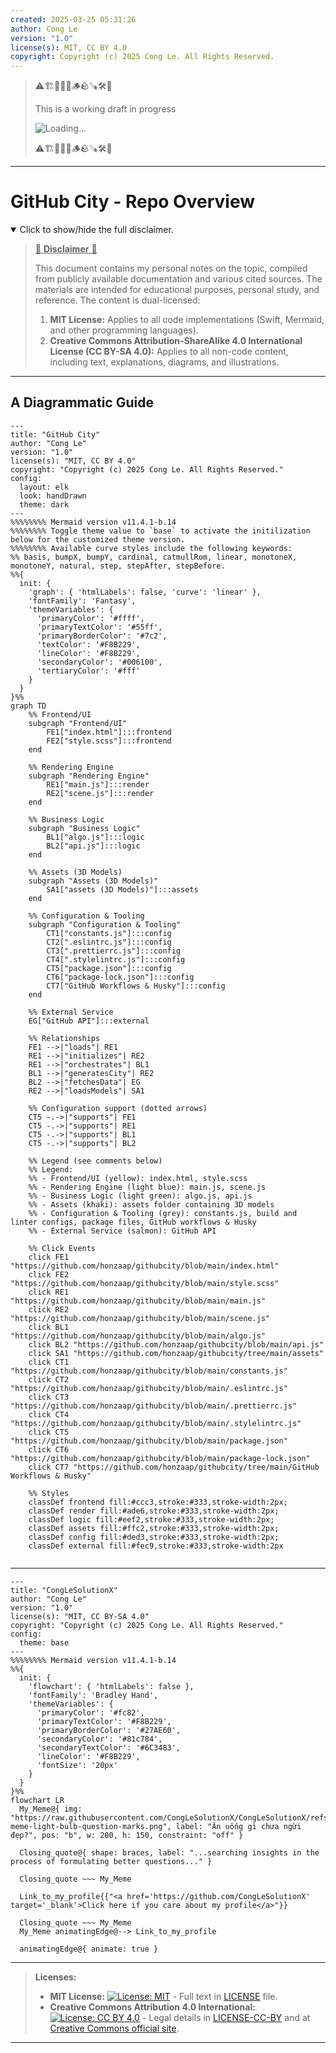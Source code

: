 ```yaml
---
created: 2025-03-25 05:31:26
author: Cong Le
version: "1.0"
license(s): MIT, CC BY 4.0
copyright: Copyright (c) 2025 Cong Le. All Rights Reserved.
---
```



> ⚠️🏗️🚧🦺🧱🪵🪨🪚🛠️👷
> 
> This is a working draft in progress
> 
> ![Loading...](https://media3.giphy.com/media/v1.Y2lkPTc5MGI3NjExejVqYjVpcWdncHBvOW8wdGZucDc5cjdrYTVnaXFvNnR5Y3owajdpbyZlcD12MV9pbnRlcm5hbF9naWZfYnlfaWQmY3Q9Zw/pK4av7uBK3I4M/giphy.gif)
> 
> ⚠️🏗️🚧🦺🧱🪵🪨🪚🛠️👷


----


# GitHub City - Repo Overview
<details open>
<summary>Click to show/hide the full disclaimer.</summary>
   
> <ins>📢 **Disclaimer** 🚨</ins>
>
> This document contains my personal notes on the topic,
> compiled from publicly available documentation and various cited sources.
> The materials are intended for educational purposes, personal study, and reference.
> The content is dual-licensed:
> 1. **MIT License:** Applies to all code implementations (Swift, Mermaid, and other programming languages).
> 2. **Creative Commons Attribution-ShareAlike 4.0 International License (CC BY-SA 4.0):** Applies to all non-code content, including text, explanations, diagrams, and illustrations.

</details>

---

## A Diagrammatic Guide 


```mermaid
---
title: "GitHub City"
author: "Cong Le"
version: "1.0"
license(s): "MIT, CC BY 4.0"
copyright: "Copyright (c) 2025 Cong Le. All Rights Reserved."
config:
  layout: elk
  look: handDrawn
  theme: dark
---
%%%%%%%% Mermaid version v11.4.1-b.14
%%%%%%%% Toggle theme value to `base` to activate the initilization below for the customized theme version.
%%%%%%%% Available curve styles include the following keywords:
%% basis, bumpX, bumpY, cardinal, catmullRom, linear, monotoneX, monotoneY, natural, step, stepAfter, stepBefore.
%%{
  init: {
    'graph': { 'htmlLabels': false, 'curve': 'linear' },
    'fontFamily': 'Fantasy',
    'themeVariables': {
      'primaryColor': '#ffff',
      'primaryTextColor': '#55ff',
      'primaryBorderColor': '#7c2',
      'textColor': '#F8B229',
      'lineColor': '#F8B229',
      'secondaryColor': '#006100',
      'tertiaryColor': '#fff'
    }
  }
}%%
graph TD
    %% Frontend/UI
    subgraph "Frontend/UI"
        FE1["index.html"]:::frontend
        FE2["style.scss"]:::frontend
    end

    %% Rendering Engine
    subgraph "Rendering Engine"
        RE1["main.js"]:::render
        RE2["scene.js"]:::render
    end

    %% Business Logic
    subgraph "Business Logic"
        BL1["algo.js"]:::logic
        BL2["api.js"]:::logic
    end

    %% Assets (3D Models)
    subgraph "Assets (3D Models)"
        SA1["assets (3D Models)"]:::assets
    end

    %% Configuration & Tooling
    subgraph "Configuration & Tooling"
        CT1["constants.js"]:::config
        CT2[".eslintrc.js"]:::config
        CT3[".prettierrc.js"]:::config
        CT4[".stylelintrc.js"]:::config
        CT5["package.json"]:::config
        CT6["package-lock.json"]:::config
        CT7["GitHub Workflows & Husky"]:::config
    end

    %% External Service
    EG["GitHub API"]:::external

    %% Relationships
    FE1 -->|"loads"| RE1
    RE1 -->|"initializes"| RE2
    RE1 -->|"orchestrates"| BL1
    BL1 -->|"generatesCity"| RE2
    BL2 -->|"fetchesData"| EG
    RE2 -->|"loadsModels"| SA1

    %% Configuration support (dotted arrows)
    CT5 -.->|"supports"| FE1
    CT5 -.->|"supports"| RE1
    CT5 -.->|"supports"| BL1
    CT5 -.->|"supports"| BL2

    %% Legend (see comments below)
    %% Legend:
    %% - Frontend/UI (yellow): index.html, style.scss
    %% - Rendering Engine (light blue): main.js, scene.js
    %% - Business Logic (light green): algo.js, api.js
    %% - Assets (khaki): assets folder containing 3D models
    %% - Configuration & Tooling (grey): constants.js, build and linter configs, package files, GitHub workflows & Husky
    %% - External Service (salmon): GitHub API

    %% Click Events
    click FE1 "https://github.com/honzaap/githubcity/blob/main/index.html"
    click FE2 "https://github.com/honzaap/githubcity/blob/main/style.scss"
    click RE1 "https://github.com/honzaap/githubcity/blob/main/main.js"
    click RE2 "https://github.com/honzaap/githubcity/blob/main/scene.js"
    click BL1 "https://github.com/honzaap/githubcity/blob/main/algo.js"
    click BL2 "https://github.com/honzaap/githubcity/blob/main/api.js"
    click SA1 "https://github.com/honzaap/githubcity/tree/main/assets"
    click CT1 "https://github.com/honzaap/githubcity/blob/main/constants.js"
    click CT2 "https://github.com/honzaap/githubcity/blob/main/.eslintrc.js"
    click CT3 "https://github.com/honzaap/githubcity/blob/main/.prettierrc.js"
    click CT4 "https://github.com/honzaap/githubcity/blob/main/.stylelintrc.js"
    click CT5 "https://github.com/honzaap/githubcity/blob/main/package.json"
    click CT6 "https://github.com/honzaap/githubcity/blob/main/package-lock.json"
    click CT7 "https://github.com/honzaap/githubcity/tree/main/GitHub Workflows & Husky"

    %% Styles
    classDef frontend fill:#ccc3,stroke:#333,stroke-width:2px;
    classDef render fill:#ade6,stroke:#333,stroke-width:2px;
    classDef logic fill:#eef2,stroke:#333,stroke-width:2px;
    classDef assets fill:#ffc2,stroke:#333,stroke-width:2px;
    classDef config fill:#ded3,stroke:#333,stroke-width:2px;
    classDef external fill:#fec9,stroke:#333,stroke-width:2px
    
```




---

<!-- 
```mermaid
%% Current Mermaid version
info
```  -->


```mermaid
---
title: "CongLeSolutionX"
author: "Cong Le"
version: "1.0"
license(s): "MIT, CC BY-SA 4.0"
copyright: "Copyright (c) 2025 Cong Le. All Rights Reserved."
config:
  theme: base
---
%%%%%%%% Mermaid version v11.4.1-b.14
%%{
  init: {
    'flowchart': { 'htmlLabels': false },
    'fontFamily': 'Bradley Hand',
    'themeVariables': {
      'primaryColor': '#fc82',
      'primaryTextColor': '#F8B229',
      'primaryBorderColor': '#27AE60',
      'secondaryColor': '#81c784',
      'secondaryTextColor': '#6C3483',
      'lineColor': '#F8B229',
      'fontSize': '20px'
    }
  }
}%%
flowchart LR
  My_Meme@{ img: "https://raw.githubusercontent.com/CongLeSolutionX/CongLeSolutionX/refs/heads/main/assets/images/My-meme-light-bulb-question-marks.png", label: "Ăn uống gì chưa ngừi đẹp?", pos: "b", w: 200, h: 150, constraint: "off" }

  Closing_quote@{ shape: braces, label: "...searching insights in the process of formulating better questions..." }

  Closing_quote ~~~ My_Meme
    
  Link_to_my_profile{{"<a href='https://github.com/CongLeSolutionX' target='_blank'>Click here if you care about my profile</a>"}}

  Closing_quote ~~~ My_Meme
  My_Meme animatingEdge@--> Link_to_my_profile
  
  animatingEdge@{ animate: true }

```

---
> **Licenses:**
>
> - **MIT License:**  [![License: MIT](https://img.shields.io/badge/License-MIT-yellow.svg)](LICENSE) - Full text in [LICENSE](LICENSE) file.
> - **Creative Commons Attribution 4.0 International:** [![License: CC BY 4.0](https://licensebuttons.net/l/by/4.0/88x31.png)](LICENSE-CC-BY) - Legal details in [LICENSE-CC-BY](LICENSE-CC-BY) and at [Creative Commons official site](http://creativecommons.org/licenses/by/4.0/).
> 
---
